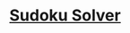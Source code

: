 # [Sudoku Solver](https://www.freecodecamp.org/learn/quality-assurance/quality-assurance-projects/sudoku-solver)